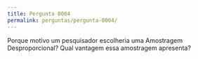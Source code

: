 ```yaml
---
title: Pergunta 0004
permalink: perguntas/pergunta-0004/
---
```

Porque motivo um pesquisador escolheria uma Amostragem Desproporcional? Qual vantagem essa amostragem apresenta?